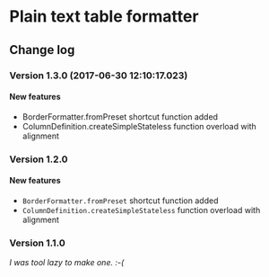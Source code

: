 # Plain text table formatter

## Change log

### Version 1.3.0 (2017-06-30 12:10:17.023)

#### New features

- BorderFormatter.fromPreset shortcut function added
- ColumnDefinition.createSimpleStateless function overload with alignment

### Version 1.2.0

#### New features

-  `BorderFormatter.fromPreset` shortcut function added
- `ColumnDefinition.createSimpleStateless` function overload with alignment

### Version 1.1.0

*I was tool lazy to make one.  :-(*
